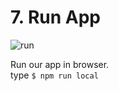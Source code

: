 # 7. Run App

![run](../../.gitbook/assets/tutorial-4run-app.gif)

Run our app in browser.  
type `$ npm run local`

